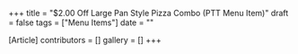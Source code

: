 +++
title = "$2.00 Off Large Pan Style Pizza Combo (PTT Menu Item)"
draft = false
tags = ["Menu Items"]
date = ""

[Article]
contributors = []
gallery = []
+++